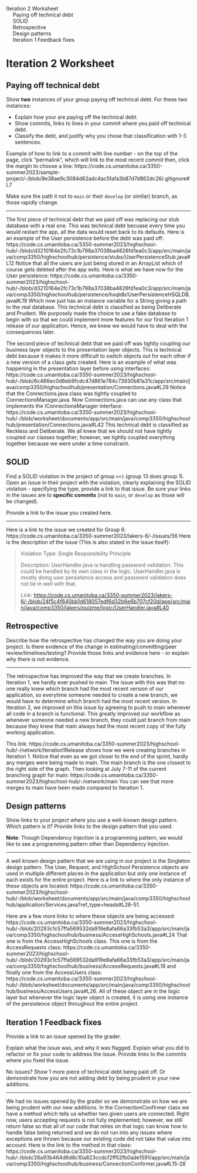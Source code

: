 <!DOCTYPE html>
<html xmlns="http://www.w3.org/1999/xhtml" lang xml:lang>
<head>
  <meta charset="utf-8" />
  <meta name="generator" content="pandoc" />
  <meta name="viewport" content="width=device-width, initial-scale=1.0, user-scalable=yes" />
  <style>
</style>
</head>
<body>
<nav id="TOC" role="doc-toc">
<ul>
<li><a href="#iteration-2-worksheet" id="toc-iteration-2-worksheet">Iteration 2 Worksheet</a>
<ul>
<li><a href="#paying-off-technical-debt" id="toc-paying-off-technical-debt">Paying off technical debt</a></li>
<li><a href="#solid" id="toc-solid">SOLID</a></li>
<li><a href="#retrospective" id="toc-retrospective">Retrospective</a></li>
<li><a href="#design-patterns" id="toc-design-patterns">Design
patterns</a></li>
<li><a href="#iteration-1-feedback-fixes" id="toc-iteration-1-feedback-fixes">Iteration 1 Feedback fixes</a></li>
</ul></li>
</ul>
</nav>
<h1 id="iteration-2-worksheet">Iteration 2 Worksheet</h1>
<h2 id="paying-off-technical-debt">Paying off technical debt</h2>
<p>Show <strong>two</strong> instances of your group paying off
technical debt. For these two instances:</p>
<ul>
<li>Explain how your are paying off the technical debt.</li>
<li>Show commits, links to lines in your commit where you paid off
technical debt.</li>
<li>Classify the debt, and justify why you chose that classification
with 1-3 sentences.</li>
</ul>
<p>Example of how to link to a commit with line number - on the top of
the page, click “permalink”, which will link to the most recent commit
then, click the margin to choose a line:
https://code.cs.umanitoba.ca/3350-summer2023/sample-project/-/blob/8e38ae9c3084d62adc4ac5fafa3b87d7d862dc26/.gitignore#L7</p>
<p>Make sure the path it not to <code>main</code> or their
<code>develop</code> (or similar) branch, as those rapidly change.</p>
<hr>
<p>The first piece of technical debt that we paid off was replacing our stub database with a real one. This was technical debt
becuase every time you would restart the app, all the data would reset back to its defaults. Here is an example of the User persistence before the debt was paid off: https://code.cs.umanitoba.ca/3350-summer2023/highschool-hub/-/blob/d3210164e2fc73c1b798a37038ba4826fd1ea0c3/app/src/main/java/comp3350/highschoolhub/persistence/stubs/UserPersistenceStub.java#L12 Notice
that all the users are just being stored in an ArrayList which of course gets deleted after the app exits. Here is what we have now for the User persistence: https://code.cs.umanitoba.ca/3350-summer2023/highschool-hub/-/blob/d3210164e2fc73c1b798a37038ba4826fd1ea0c3/app/src/main/java/comp3350/highschoolhub/persistence/hsqldb/UserPersistenceHSQLDB.java#L19 Which now just has
an instance variable for a String giving a path to the real database. This technical debt is classified as being Deliberate and Prudent. We purposely made the choice to use a fake database
to begin with so that we could implement more features for our first Iteration 1 release of our application. Hence, we knew we would have to deal with the consequences later.</p>
<p>The second piece of technical debt that we paid off was tightly coupling our business layer objects to the presentation layer objects. This is technical debt because it makes it more difficult to switch objects out for each other if a new version of a class gets created. Here is an example of what was happening in the presentation layer before using interfaces: https://code.cs.umanitoba.ca/3350-summer2023/highschool-hub/-/blob/6c466ec0d6eb9fcdc47d861e784c73930b81a31c/app/src/main/java/comp3350/highschoolhub/presentation/Connections.java#L29
Notice that the Connections.java class was tightly coupled to ConnectionsManager.java. Now Connections.java can use any class that implements the IConnectionsManager interface: https://code.cs.umanitoba.ca/3350-summer2023/highschool-hub/-/blob/worksheet/documents/app/src/main/java/comp3350/highschoolhub/presentation/Connections.java#L42 
This technical debt is classified as Reckless and Deliberate. We all knew that we should not have tightly coupled our classes together; however, we tightly coupled everything together because we were under a time constraint.</p>
<h2 id="solid">SOLID</h2>
<p>Find a SOLID violation in the project of group <code>n+1</code>
(group 13 does group 1). Open an issue in their project with the
violation, clearly explaining the SOLID violation - specifying the type,
provide a link to that issue. Be sure your links in the issues are to
<strong>specific commits</strong> (not to <code>main</code>, or
<code>develop</code> as those will be changed).</p>
<p>Provide a link to the issue you created here.</p>
<hr>
<p>Here is a link to the issue we created for Group 6: https://code.cs.umanitoba.ca/3350-summer2023/lakers-6/-/issues/56
Here is the description of the issue (This is also stated in the issue itself):
<blockquote>
Violation Type: Single Responsibility Principle

Description: UserHandler.java is handling password validation. This could be handled by its own class in the logic. UserHandler.java is mostly doing
user persistence access and password validation does not tie in well with that.

Link: https://code.cs.umanitoba.ca/3350-summer2023/lakers-6/-/blob/24f5c4f640bb1d618057edf6d32b6e6b707cf20d/app/src/main/java/comp3350/lakers/quizme/logic/UserHandler.java#L40</p>
</blockquote>
<h2 id="retrospective">Retrospective</h2>
<p>Describe how the retrospective has changed the way you are doing your
project. Is there evidence of the change in estimating/committing/peer
review/timelines/testing? Provide those links and evidence here - or
explain why there is not evidence.</p>
<hr>
<p>The retrospective has improved the way that we create branches. In Iteration 1, we hardly 
ever pushed to main. The issue with this was that no one really knew which branch had
the most recent version of our application, so everytime someone needed to create a new branch,
we would have to determine which branch had the most recent version. In Iteration 2, we improved on this issue
by agreeing to push to main whenever all code in a branch is functional. This greatly improved our workflow
as whenever someone needed a new branch, they could just branch from main because they knew that main always had the
most recent copy of the fully working application.</p>
<p>This link: https://code.cs.umanitoba.ca/3350-summer2023/highschool-hub/-/network/Iteration1Release
shows how we were creating branches in Iteration 1. Notice that even as we got closer to the end of the sprint, hardly any
merges were being made to main. The main branch is the one closest to the right side of the graph. Then looking at July 7-11 of the current 
branching graph for main: https://code.cs.umanitoba.ca/3350-summer2023/highschool-hub/-/network/main
You can see that more merges to main have been made compared to Iteration 1.</p>
<h2 id="design-patterns">Design patterns</h2>
<p>Show links to your project where you use a well-known design pattern.
Which pattern is it? Provide links to the design pattern that you
used.</p>
<p><strong>Note</strong>: Though Dependency Injection is a programming
pattern, we would like to see a programming pattern other than
Dependency Injection.</p>
<hr>
<p>A well known design pattern that we are using in our project is the Singleton design pattern. The User, Request, and HighSchool Persistence 
objects are used in multiple different places in the application but only one instance of each exists for the entire project. Here is a link
to where the only instance of these objects are located: https://code.cs.umanitoba.ca/3350-summer2023/highschool-hub/-/blob/worksheet/documents/app/src/main/java/comp3350/highschoolhub/application/Services.java?ref_type=heads#L26-51.</p>
<p>Here are a few more links to where these objects are being accessed: https://code.cs.umanitoba.ca/3350-summer2023/highschool-hub/-/blob/20293c1c57ffa569532da919e8afa66a33fb53a3/app/src/main/java/comp3350/highschoolhub/business/AccessHighSchools.java#L24 That one is from the AccessHighSchools class.
This one is from the AccessRequests class: https://code.cs.umanitoba.ca/3350-summer2023/highschool-hub/-/blob/20293c1c57ffa569532da919e8afa66a33fb53a3/app/src/main/java/comp3350/highschoolhub/business/AccessRequests.java#L18 and finally one from the AccessUsers class: https://code.cs.umanitoba.ca/3350-summer2023/highschool-hub/-/blob/worksheet/documents/app/src/main/java/comp3350/highschoolhub/business/AccessUsers.java#L26. All of these object are in the logic layer but
whenever the logic layer object is created, it is using one instance of the persistence object throughout the entire project.</p>
<h2 id="iteration-1-feedback-fixes">Iteration 1 Feedback fixes</h2>
<p>Provide a link to an issue opened by the grader.</p>
<p>Explain what the issue was, and why it was flagged. Explain what you
did to refactor or fix your code to address the issue. Provide links to
the commits where you fixed the issue.</p>
<p>No issues? Show 1 more piece of technical debt being paid off. Or
demonstrate how you are not adding debt by being prudent in your new
additions.</p>
<hr>
<p>We had no issues opened by the grader so we demonstrate on how we are being prudent with our new additions. In the ConnectionConfirmer class
we have a method which tells us whether two given users are connected. Right now, users accepting requests is not fully implemented; however, we still return false
so that all of our code that relies on that logic can know how to handle false being returned and we do not run into any issues where exceptions are thrown because our
existing code did not take that value into account. Here is the link to the method in that class: https://code.cs.umanitoba.ca/3350-summer2023/highschool-hub/-/blob/26a93b464d6d8c10a823ccdcf2ff52fb0ade1591/app/src/main/java/comp3350/highschoolhub/business/ConnectionConfirmer.java#L15-28</p>
</body>
</html>
